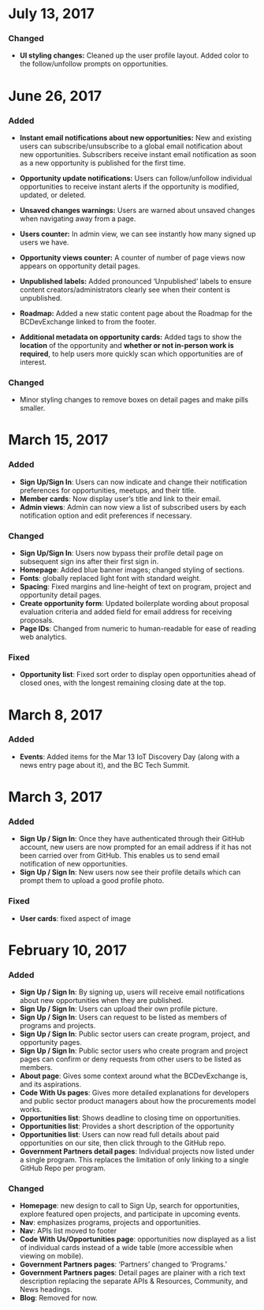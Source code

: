 # July 13, 2017

### Changed

* **UI styling changes:** Cleaned up the user profile layout. Added color to the follow/unfollow prompts on opportunities.


# June 26, 2017

### Added

* **Instant email notifications about new opportunities:** New and existing users can subscribe/unsubscribe to a global email notification about new opportunities. Subscribers receive instant email notification as soon as a new opportunity is published for the first time.

* **Opportunity update notifications:** Users can follow/unfollow individual opportunities to receive instant alerts if the opportunity is modified, updated, or deleted.

* **Unsaved changes warnings:** Users are warned about unsaved changes when navigating away from a page.

* **Users counter:** In admin view, we can see instantly how many signed up users we have.

* **Opportunity views counter:** A counter of number of page views now appears on opportunity detail pages.

* **Unpublished labels:** Added pronounced ‘Unpublished’ labels to ensure content creators/administrators clearly see when their content is unpublished.

* **Roadmap:** Added a new static content page about the Roadmap for the BCDevExchange linked to from the footer.

* **Additional metadata on opportunity cards:** Added tags to show the **location** of the opportunity and **whether or not in-person work is required**, to help users more quickly scan which opportunities are of interest. 

### Changed

* Minor styling changes to remove boxes on detail pages and make pills smaller.


# March 15, 2017

### Added

* **Sign Up/Sign In**: Users can now indicate and change their notification preferences for opportunities, meetups, and their title.
* **Member cards**: Now display user’s title and link to their email.
* **Admin views**: Admin can now view a list of subscribed users by each notification option and edit preferences if necessary.

### Changed
* **Sign Up/Sign In**: Users now bypass their profile detail page on subsequent sign ins after their first sign in.
* **Homepage**: Added blue banner images; changed styling of sections.
* **Fonts**: globally replaced light font with standard weight. 
* **Spacing**: Fixed margins and line-height of text on program, project and opportunity detail pages.
* **Create opportunity form**: Updated boilerplate wording about proposal evaluation criteria and added field for email address for receiving proposals.
* **Page IDs**: Changed from numeric to human-readable for ease of reading web analytics.

### Fixed
* **Opportunity list**: Fixed sort order to display open opportunities ahead of closed ones, with the longest remaining closing date at the top.

# March 8, 2017

### Added
* **Events**: Added items for the Mar 13 IoT Discovery Day (along with a news entry page about it), and the BC Tech Summit.

# March 3, 2017

### Added
* **Sign Up / Sign In**: Once they have authenticated through their GitHub account, new users are now prompted for an email address if it has not been carried over from GitHub. This enables us to send email notification of new opportunities.
* **Sign Up / Sign In**: New users now see their profile details which can prompt them to upload a good profile photo.

### Fixed
* **User cards**: fixed aspect of image

# February 10, 2017

### Added
* **Sign Up / Sign In**: By signing up, users will receive email notifications about new opportunities when they are published. 
* **Sign Up / Sign In**: Users can upload their own profile picture.
* **Sign Up / Sign In**: Users can request to be listed as members of programs and projects.
* **Sign Up / Sign In**: Public sector users can create program, project, and opportunity pages.
* **Sign Up / Sign In**: Public sector users who create program and project pages can confirm or deny requests from other users to be listed as members. 
* **About page**: Gives some context around what the BCDevExchange is, and its aspirations.
* **Code With Us pages**: Gives more detailed explanations for developers and public sector product managers about how the procurements model works.
* **Opportunities list**: Shows deadline to closing time on opportunities.
* **Opportunities list**: Provides a short description of the opportunity
* **Opportunities list**: Users can now read full details about paid opportunities on our site, then click through to the GitHub repo.
* **Government Partners detail pages**: Individual projects now listed under a single program. This replaces the limitation of only linking to a single GitHub Repo per program.

### Changed
* **Homepage**: new design to call to Sign Up, search for opportunities, explore featured open projects, and participate in upcoming events.
* **Nav**: emphasizes programs, projects and opportunities. 
* **Nav**: APIs list moved to footer
* **Code With Us/Opportunities page**: opportunities now displayed as a list of individual cards instead of a wide table (more accessible when viewing on mobile).
* **Government Partners pages**: ‘Partners’ changed to ‘Programs.’ 
* **Government Partners pages**: Detail pages are plainer with a rich text description replacing the separate APIs & Resources, Community, and News headings.
* **Blog**: Removed for now.
